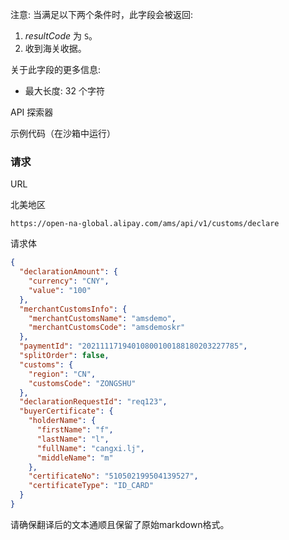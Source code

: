 注意: 当满足以下两个条件时，此字段会被返回:

1.  _resultCode_ 为 `S`。
2. 收到海关收据。

关于此字段的更多信息:

* 最大长度: 32 个字符

API 探索器

示例代码（在沙箱中运行）

### 请求

URL

北美地区

```text
https://open-na-global.alipay.com/ams/api/v1/customs/declare
```

请求体

```json
{
  "declarationAmount": {
    "currency": "CNY",
    "value": "100"
  },
  "merchantCustomsInfo": {
    "merchantCustomsName": "amsdemo",
    "merchantCustomsCode": "amsdemoskr"
  },
  "paymentId": "20211117194010800100188180203227785",
  "splitOrder": false,
  "customs": {
    "region": "CN",
    "customsCode": "ZONGSHU"
  },
  "declarationRequestId": "req123",
  "buyerCertificate": {
    "holderName": {
      "firstName": "f",
      "lastName": "l",
      "fullName": "cangxi.lj",
      "middleName": "m"
    },
    "certificateNo": "510502199504139527",
    "certificateType": "ID_CARD"
  }
}
```

请确保翻译后的文本通顺且保留了原始markdown格式。